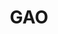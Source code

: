 ---
# This topic lives at
# https://digital.gov/topics/gao

# Topic Title
title: "GAO"

# description — keep it short and clear
# summary: ""

# Weight
weight: 1

# For more information on managing topics,
# see https://github.com/GSA/digitalgov.gov/wiki/topics
---